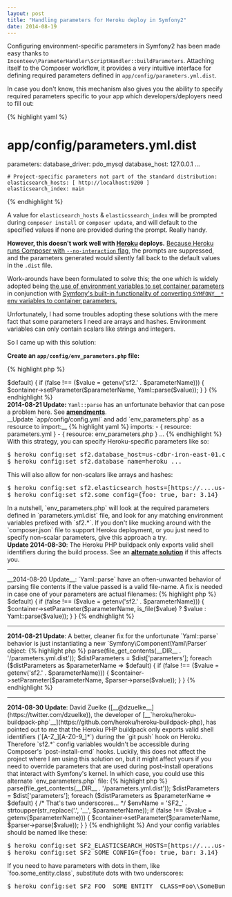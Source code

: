```yaml
---
layout: post
title: "Handling parameters for Heroku deploy in Symfony2"
date: 2014-08-19
---
```


Configuring environment-specific parameters in Symfony2 has been made easy thanks to `Incenteev\ParameterHandler\ScriptHandler::buildParameters`. Attaching itself
to the Composer workflow, it provides a very intuitive interface for defining required parameters defined in `app/config/parameters.yml.dist`.

In case you don't know, this mechanism also gives you the ability to specify required parameters specific to your app which developers/deployers need to fill out:

{% highlight yaml %}
# app/config/parameters.yml.dist
parameters:
    database_driver:   pdo_mysql
    database_host:     127.0.0.1
    ...

    # Project-specific parameters not part of the standard distribution:
    elasticsearch_hosts: [ http://localhost:9200 ]
    elasticsearch_index: main
{% endhighlight %}

<!--stop-->
A value for `elasticsearch_hosts` & `elasticssearch_index` will be prompted during `composer install` or `composer update`, and will default to the specified values if none are provided during the prompt. Really handy.

__However, this doesn't work well with [Heroku](https://heroku.com) deploys.__ [Because Heroku runs Composer with `--no-interaction` flag](https://devcenter.heroku.com/articles/php-support#build-behavior),
the prompts are suppressed, and the parameters generated would silently fall back to the default values in the `.dist` file.

Work-arounds have been formulated to solve this; the one which is widely adopted being [the use of environment variables to set container parameters](https://github.com/Incenteev/ParameterHandler#using-environment-variables-to-set-the-parameters) in conjunction with [Symfony's built-in functionality of converting `SYMFONY__*` env variables to container parameters.](http://symfony.com/doc/current/cookbook/configuration/external_parameters.html)

Unfortunately, I had some troubles adopting these solutions with the mere fact that some parameters I need are arrays and hashes. Environment variables can only contain scalars like strings and integers.

So I came up with this solution:

__Create an `app/config/env_parameters.php` file:__

{% highlight php %}
<?php

use Symfony\Component\Yaml\Yaml;

/** @var $container \Symfony\Component\DependencyInjection\ContainerBuilder */
$container;

$dist = Yaml::parse(file_get_contents(__DIR__ . '/parameters.yml.dist'));
$distParameters = $dist['parameters'];

foreach ($distParameters as $parameterName => $default) {
    if (false !== ($value = getenv('sf2.' . $parameterName))) {
        $container->setParameter($parameterName, Yaml::parse($value));
    }
}
{% endhighlight %}

<div class="alert-info">
<strong>2014-08-21 Update:</strong>
<code>Yaml::parse</code> has an unfortunate behavior that can pose a problem here.
See <strong><a href="#yaml-amendments">amendments</a></strong>.
</div>

__Update `app/config/config.yml` and add `env_parameters.php` as a resource to import:__

{% highlight yaml %}
    imports:
        - { resource: parameters.yml }
        - { resource: env_parameters.php }
        ...
{% endhighlight %}

With this strategy, you can specify Heroku-specific parameters like so:

<pre class="terminal">
$ heroku config:set sf2.database_host=us-cdbr-iron-east-01.cleardb.net
$ heroku config:set sf2.database_name=heroku_...
</pre>

This will also allow for non-scalars like arrays and hashes:

<pre class="terminal">
$ heroku config:set sf2.elasticsearch_hosts=[https://....us-east-1.bonsai.io, https://....us-east-1.bonsai.io]
$ heroku config:set sf2.some_config={foo: true, bar: 3.14}
</pre>

In a nutshell, `env_parameters.php` will look at the required parameters defined in `parameters.yml.dist` file, and look for
any matching environment variables prefixed with `sf2.*`.

If you don't like mucking around with the `composer.json` file to support Heroku deployment,
or you just need to specify non-scalar parameters, give this approach a try.

<div class="alert-info">
<strong>Update 2014-08-30</strong>: The Heroku PHP buildpack only exports valid shell identifiers during the build process.
See an <strong><a href="#alternate-solution">alternate solution</a></strong> if this affects you.
</div>

<hr>

__2014-08-20 Update__: `Yaml::parse` have an often-unwanted behavior of parsing file contents if the value passed is a valid file-name. A fix is needed in case
one of your parameters are actual filenames:

{% highlight php %}
<?php

use Symfony\Component\Yaml\Yaml;

/** @var $container \Symfony\Component\DependencyInjection\ContainerBuilder */
$container;

$dist = Yaml::parse(file_get_contents(__DIR__ . '/parameters.yml.dist'));
$distParameters = $dist['parameters'];

foreach ($distParameters as $parameterName => $default) {
    if (false !== ($value = getenv('sf2.' . $parameterName))) {
        $container->setParameter($parameterName, is_file($value) ? $value : Yaml::parse($value));
    }
}
{% endhighlight %}

<hr>

<strong id="yaml-amendments">2014-08-21 Update</strong>: A better, cleaner fix for the unfortunate `Yaml::parse` behavior is just instantiating a new `Symfony\Component\Yaml\Parser` object:

{% highlight php %}
<?php

use Symfony\Component\Yaml\Parser;

/** @var $container \Symfony\Component\DependencyInjection\ContainerBuilder */
$container;

$parser = new Parser();

$dist = $parser->parse(file_get_contents(__DIR__ . '/parameters.yml.dist'));
$distParameters = $dist['parameters'];

foreach ($distParameters as $parameterName => $default) {
    if (false !== ($value = getenv('sf2.' . $parameterName))) {
        $container->setParameter($parameterName, $parser->parse($value));
    }
}
{% endhighlight %}

<hr>

<strong id="alternate-solution">2014-08-30 Update</strong>: David Zuelke ([__@dzuelke__](https://twitter.com/dzuelke)), the developer of [__`heroku/heroku-buildpack-php`__](https://github.com/heroku/heroku-buildpack-php),
has pointed out to me that the Heroku PHP buildpack only exports
valid shell identifiers (`[A-Z_][A-Z0-9_]*`) during the `git push` hook on Heroku. Therefore `sf2.*` config variables wouldn't be accessible
during Composer's `post-install-cmd` hooks.
Luckily, this does not affect the project where I am using this solution on, but it might affect yours if you need to
override parameters that are used during post-install operations that interact with Symfony's kernel.

In which case, you could use this alternate `env_parameters.php` file:

{% highlight php %}
<?php

use Symfony\Component\Yaml\Parser;

/** @var $container \Symfony\Component\DependencyInjection\ContainerBuilder */
$container;

$parser = new Parser();

$dist = $parser->parse(file_get_contents(__DIR__ . '/parameters.yml.dist'));
$distParameters = $dist['parameters'];

foreach ($distParameters as $parameterName => $default) {
    /* That's two underscores... */
    $envName = 'SF2_' . strtoupper(str_replace('.', '__', $parameterName));
    if (false !== ($value = getenv($parameterName))) {
        $container->setParameter($parameterName, $parser->parse($value));
    }
}
{% endhighlight %}

And your config variables should be named like these:

<pre class="terminal">
$ heroku config:set SF2_ELASTICSEARCH_HOSTS=[https://....us-east-1.bonsai.io, https://....us-east-1.bonsai.io]
$ heroku config:set SF2_SOME_CONFIG={foo: true, bar: 3.14}
</pre>

If you need to have parameters with dots in them, like `foo.some_entity.class`, substitute dots with two underscores:

<pre class="terminal">
$ heroku config:set SF2_FOO__SOME_ENTITY__CLASS=Foo\\SomeBundle\\Entity\\Bar
</pre>
